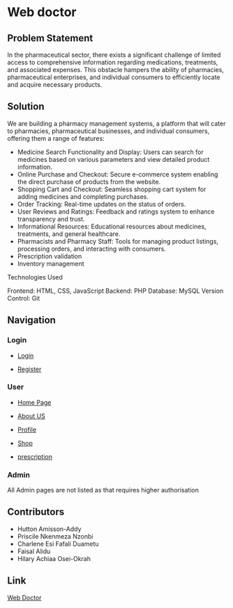 # Web doctor

## Problem Statement

In the pharmaceutical sector, there exists a significant challenge of limited access to comprehensive information regarding medications, treatments, and associated expenses.
This obstacle hampers the ability of pharmacies, pharmaceutical enterprises, and individual consumers to efficiently locate and acquire necessary products.

## Solution

We are building a pharmacy management systems, a platform that will cater to pharmacies, pharmaceutical businesses, and individual consumers, offering them a range of features:

* Medicine Search Functionality and Display: Users can search for medicines based on various parameters and view detailed product information.
* Online Purchase and Checkout: Secure e-commerce system enabling the direct purchase of products from the website.
* Shopping Cart and Checkout: Seamless shopping cart system for adding medicines and completing purchases.
* Order Tracking: Real-time updates on the status of orders.
* User Reviews and Ratings: Feedback and ratings system to enhance transparency and trust.
* Informational Resources: Educational resources about medicines, treatments, and general healthcare.
* Pharmacists and Pharmacy Staff: Tools for managing product listings, processing orders, and interacting with consumers.
* Prescription validation
* Inventory management

Technologies Used

Frontend: HTML, CSS, JavaScript
Backend: PHP
Database: MySQL
Version Control: Git

## Navigation

### Login

* [Login]('./login/login.php')

* [Register]('./login/register.php')

### User

* [Home Page]('./view/home.php')

* [About US]('./view/aboutus.php')
* [Profile]('./view/profile.php')
* [Shop]('./view/shop.php')
* [prescription](./view/prescription.php)

### Admin

 All Admin pages are not listed as that requires higher authorisation


## Contributors
- Hutton Amisson-Addy
- Priscile Nkenmeza Nzonbi
- Charlene Esi Fafali Duametu
- Faisal Alidu
- Hilary Achiaa Osei-Okrah
 
## Link
[Web Doctor]('http://18.133.105.236/Web-Doctor/')
